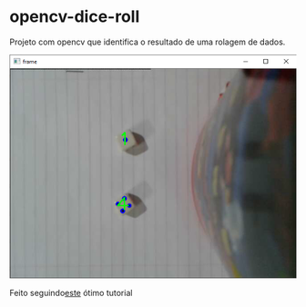 # opencv-dice-roll

Projeto com opencv que identifica o resultado de uma rolagem de dados.

![print](/images/print.png)

Feito seguindo[este](https://golsteyn.com/projects/dice/) ótimo tutorial
